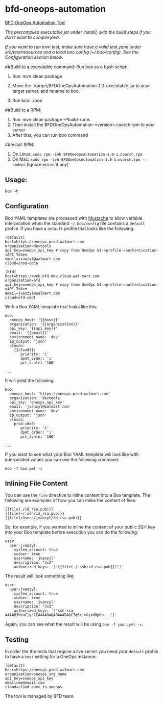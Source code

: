 # bfd-oneops-automation
[BFD OneOps Automation Tool](https://confluence.walmart.com/pages/viewpage.action?pageId=163659806)

*The precompiled executable jar under install/, skip the build steps if you don't want to compile java.*

*If you want to run mvn test, make sure have a valid test.yaml under src/test/resources and a local boo config (~/.boo/config).  See the Configuration section below.*

##Build to a executable command:
Run boo as a bash script:

1. Run: mvn clean package

2. Move the ./target/BFDOneOpsAutomation-1.0-executable.jar to your target server, and rename to boo.

3. Run boo: ./boo

##Build to a RPM:

1. Run: mvn clean package -Pbuild-rpms
2. Then install the BFDOneOpsAutomation-\<version\>.noarch.rpm to your server
3. After that, you can run boo command

##Install RPM:

1. On Linux: ```sudo rpm -ivh BFDOneOpsAutomation-1.0-1.noarch.rpm```
2. On Mac: ```sudo rpm -ivh BFDOneOpsAutomation-1.0-1.noarch.rpm --nodeps``` (Ignore errors if any)


## Usage:

```
boo -h
```

## Configuration

Boo YAML templates are processed with [Mustache][1] to allow variable interpolation when the standard `~/.boo/config` file contains a `default` profile. If you have a `default` profile that looks like the following:

```
[default]
host=https://oneops.prod.walmart.com
organization=devtools
api_key=oneops_api_key # copy from OneOps UI->profile->authentication->API Token
email=jvanzyl@walmart.com
cloud=prod-cdc6

[bfd]
host=https://web.bfd.dev.cloud.wal-mart.com
organization=bfd
api_key=oneops_api_key # copy from OneOps UI->profile->authentication->API Token
email=jvanzyl@walmart.com
cloud=bfd-cdd1
```

With a Boo YAML template that looks like this:

```
boo:
  oneops_host: '{{host}}'
  organization: '{{organization}}'
  api_key: '{{api_key}}'
  email: '{{email}}'
  environment_name: 'dev'
  ip_output: 'json'
  clouds:
    {{cloud}}:
       priority: '1'
       dpmt_order: '1'
       pct_scale: '100'

...

```

It will yield the following:

```
boo:
  oneops_host: 'https://oneops.prod.walmart.com'
  organization: 'devtools'
  api_key: 'oneops_api_key'
  email: 'jvanzyl@walmart.com'
  environment_name: 'dev'
  ip_output: 'json'
  clouds:
    prod-cdc6:
       priority: '1'
       dpmt_order: '1'
       pct_scale: '100'

...

```
If you want to see what your Boo YAML template will look like with interpolated values you can use the following command:

```
boo -f boo.yml -v
```

## Inlining File Content

You can use the `file` directive to inline content into a Boo template. The following are examples of how you can inline the content of files:

```
{{file(./id_rsa.pub)}}
{{file(~/.ssh/id_rsa.pub)}}
{{file(/Users/jvanzyl/id_rsa.pub)}}
```

So, for example, if you wanted to inline the content of your public SSH key into your Boo template before execution you can do the following:

```
user:
  user-jvanzyl:
    system_account: true
    sudoer: true
    username: 'jvanzyl'
    description: "JvZ"
    authorized_keys: '["{{file(~/.ssh/id_rsa.pub}})"]'
```

The result will look something like:

```
user:
  user-jvanzyl:
    system_account: true
    sudoer: true
    username: 'jvanzyl'
    description: "JvZ"
    authorized_keys: '["ssh-rsa AAAAB3NzaC1yc2EAAAADAQABAAABAQC7g6cjv8yxH0pbo..."]'
```

Again, you can see what the result will be using `boo -f your.yml -v`.

## Testing

In order the the tests that require a live server you need your `default` profile to have a `host` setting for a OneOps instance:

```
[default]
host=https://oneops.prod.walmart.com
organization=oneops_org_name
api_key=oneops_api_key
email=me@email.com
cloud=cloud_name_in_oneops
```

The tool is managed by BFD team.

[1]: https://github.com/spullara/mustache.java
